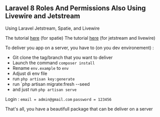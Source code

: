 ## Laravel 8 Roles And Permissions Also Using Livewire and Jetstream

Using Laravel Jetstream, Spatie, and Livewire

The tutorial [here](https://hdtuto.com/article/laravel-8-spatie-roles-and-permissions-tutorial) (for spatie)
The tutorial [here](https://daengweb.id/membuat-crud-laravel-8-jetstream-livewire) (for jetstream and livewire)

To deliver you app on a server, you have to (on you dev environement) :

  * Git clone the tag/branch that you want to deliver
  * Launch the command `composer install`
  * Rename `env.example` to `env`
  * Adjust di env file
  * run `php artisan key:generate`
  * run `php artisan migrate:fresh --seed
  * and just run `php artisan serve`

Login :
`email = admin@gmail.com`
`password = 123456`

That's all, you have a beautifull package that can be deliver on a server 
